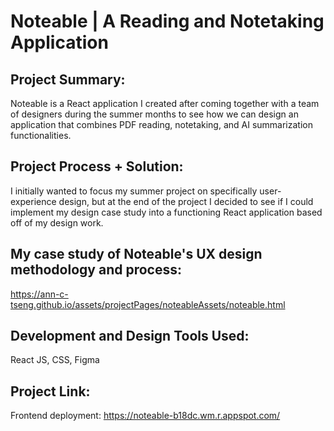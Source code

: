 <h1> Noteable | A Reading and Notetaking Application </h1>

## Project Summary:
Noteable is a React application I created after coming together with a team of designers during the summer months to see how we can design an application that combines PDF reading, notetaking, and AI summarization functionalities.

## Project Process + Solution:
I initially wanted to focus my summer project on specifically user-experience design, but at the end of the project I decided to see if I could implement my design case study into a functioning React application based off of my design work.

## My case study of Noteable's UX design methodology and process: 
https://ann-c-tseng.github.io/assets/projectPages/noteableAssets/noteable.html

## Development and Design Tools Used:
React JS, CSS, Figma

## Project Link:
Frontend deployment: https://noteable-b18dc.wm.r.appspot.com/
